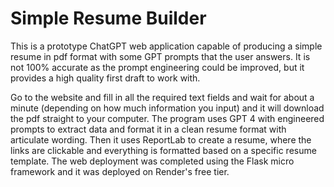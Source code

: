 # Simple Resume Builder
This is a prototype ChatGPT web application capable of producing a simple resume in pdf format with some GPT prompts that the user answers. It is not 100% accurate as the prompt engineering could be improved, but it provides a high quality first draft to work with.

Go to the website and fill in all the required text fields and wait for about a minute (depending on how much information you input) and it will download the pdf straight to your computer. The program uses GPT 4 with engineered prompts to extract data and format it in a clean resume format with articulate wording. Then it uses ReportLab to create a resume, where the links are clickable and everything is formatted based on a specific resume template. The web deployment was completed using the Flask micro framework and it was deployed on Render's free tier.
